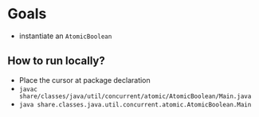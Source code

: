 # Goals
* instantiate an `AtomicBoolean`

## How to run locally?
* Place the cursor at package declaration
* `javac share/classes/java/util/concurrent/atomic/AtomicBoolean/Main.java` 
* `java share.classes.java.util.concurrent.atomic.AtomicBoolean.Main`
